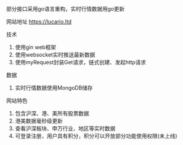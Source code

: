 部分接口采用go语言重构，实时行情数据用go更新

网站地址
https://lucario.ltd

技术
1. 使用gin web框架
2. 使用websocket实时推送最新数据
3. 使用myRequest封装Get请求，链式创建、发起http请求

数据
1. 实时行情数据使用MongoDB储存

网站特色
1. 包含沪深、港、美所有股票数据
2. 港美数据毫秒级更新
3. 查看沪深板块、申万行业、地区等实时数据
4. 可登录注册，用户具有积分，积分可以开放部分功能使用权限(未上线)